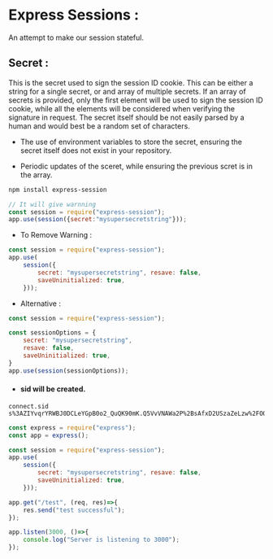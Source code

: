 # Express Sessions :
An attempt to make our session stateful.

## Secret :
This is the secret used to sign the session ID cookie. This can be either a string for a single secret, or and array of multiple secrets. If an array of secrets is provided, only the first element will be used to sign the session ID cookie, while all the elements will be considered when verifying the signature in request. The secret itself should be not easily parsed by a human and would best be a random set of characters.

- The  use of environment variables to store the secret, ensuring the secret itself does not exist in your repository.

- Periodic updates of the sceret, while ensuring the previous scret is in the array.

```bash
npm install express-session
```

```js
// It will give warnning
const session = require("express-session");
app.use(session({secret:"mysupersecretstring"}));
```

- To Remove Warning :
```js
const session = require("express-session");
app.use(
    session({ 
        secret: "mysupersecretstring", resave: false,
        saveUninitialized: true,
    }));
```
- Alternative :

```js
const session = require("express-session");

const sessionOptions = {
    secret: "mysupersecretstring",
    resave: false, 
    saveUninitialized: true,
}
app.use(session(sessionOptions));
```
- #### sid will be created.
```
connect.sid   s%3AZIYvqrYRWBJ0DCLeYGpB0o2_QuQK90mK.Q5VvVNAWa2P%2BsAfxD2USzaZeLzw%2FOOwHYEGQvR%2FDIC0
```
```js
const express = require("express");
const app = express();

const session = require("express-session");
app.use(
    session({ 
        secret: "mysupersecretstring", resave: false, 
        saveUninitialized: true,
    }));

app.get("/test", (req, res)=>{
    res.send("test successful");
});

app.listen(3000, ()=>{
    console.log("Server is listening to 3000");
});
```



